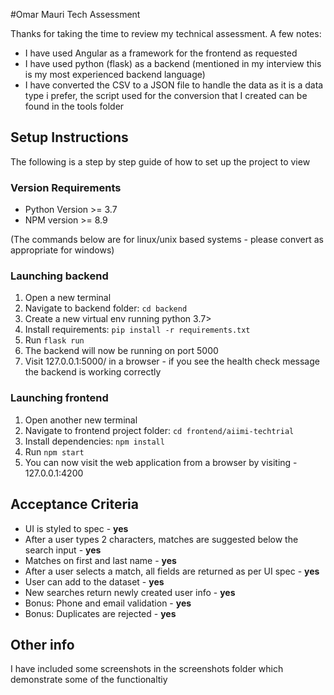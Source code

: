 #Omar Mauri Tech Assessment

Thanks for taking the time to review my technical assessment. A few notes:

- I have used Angular as a framework for the frontend as requested
- I have used python (flask) as a backend (mentioned in my interview this is my most experienced backend language)
- I have converted the CSV to a JSON file to handle the data as it is a data type i prefer, the script used for the conversion that I created can be found in the tools folder

## Setup Instructions 

The following is a step by step guide of how to set up the project to view

### Version Requirements

- Python Version >= 3.7
- NPM version >= 8.9


(The commands below are for linux/unix based systems - please convert as appropriate for windows)
### Launching backend
 1. Open a new terminal
 2. Navigate to backend folder: ``cd backend``
 3. Create a new virtual env running python 3.7>
 3. Install requirements: ``pip install -r requirements.txt``
 4. Run ``flask run``
 5. The backend will now be running on port 5000
 6. Visit 127.0.0.1:5000/ in a browser - if you see the health check message the backend is working correctly

### Launching frontend
1. Open another new terminal
2. Navigate to frontend project folder: ``cd frontend/aiimi-techtrial``
3. Install dependencies: ``npm install``
4. Run ``npm start``
5. You can now visit the web application from a browser by visiting - 127.0.0.1:4200

## Acceptance Criteria
- UI is styled to spec - **yes**
- After a user types 2 characters, matches are suggested below the search input - **yes**
- Matches on first and last name - **yes**
- After a user selects a match, all fields are returned as per UI spec - **yes**
- User can add to the dataset - **yes**
- New searches return newly created user info - **yes**
- Bonus: Phone and email validation - **yes**
- Bonus: Duplicates are rejected - **yes**

## Other info
I have included some screenshots in the screenshots folder which demonstrate some of the functionaltiy

